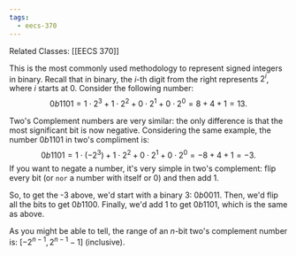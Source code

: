 ```yaml
---
tags:
  - eecs-370
---
```

Related Classes: [[EECS 370]]

This is the most commonly used methodology to represent signed integers in binary. Recall that in binary, the $i$-th digit from the right represents $2^i$, where $i$ starts at 0. Consider the following number: $$0b1101 = 1 \cdot 2^3 + 1 \cdot 2^2 + 0 \cdot 2^1 + 0 \cdot 2^0 = 8 + 4 + 1 = 13.$$

Two's Complement numbers are very similar: the only difference is that the most significant bit is now negative. Considering the same example, the number $0b1101$ in two's compliment is: $$0b1101 = 1 \cdot (-2^3) + 1 \cdot 2^2 + 0 \cdot 2^1 + 0 \cdot 2^0 = -8 + 4 + 1 = -3.$$
If you want to negate a number, it's very simple in two's complement: flip every bit (or `nor` a number with itself or 0) and then add 1.

So, to get the -3 above, we'd start with a binary 3: $0b0011$. Then, we'd flip all the bits to get $0b1100$. Finally, we'd add 1 to get $0b1101$, which is the same as above.

As you might be able to tell, the range of an $n$-bit two's complement number is: $[-2^{n - 1}, 2^{n - 1} - 1]$ (inclusive).